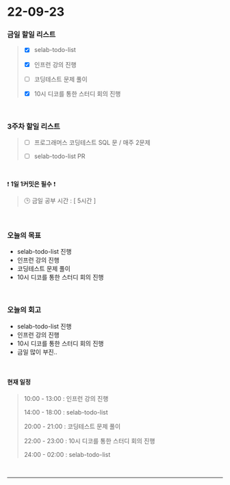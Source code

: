 # 22-09-23

### 금일 할일 리스트
> - [x]  selab-todo-list
>
> - [x]  인프런 강의 진행
>
> - [ ]  코딩테스트 문제 풀이
>
> - [x]  10시 디코를 통한 스터디 회의 진행

<br/>

### 3주차 할일 리스트  

> - [ ]  프로그래머스 코딩테스트 SQL 문 / 매주 2문제  
>
> - [ ]  selab-todo-list PR

<br/>

❗ **1일 1커밋은 필수** ❗
> 🕒 금일 공부 시간 :  [ 5시간 ]    
  
<br/>

### 오늘의 목표
- selab-todo-list 진행
- 인프런 강의 진행
- 코딩테스트 문제 풀이
- 10시 디코를 통한 스터디 회의 진행

<br>

### 오늘의 회고
- selab-todo-list 진행
- 인프런 강의 진행
- 10시 디코를 통한 스터디 회의 진행
- 금일 많이 부진..

<br>

#### 현재 일정  
> 10:00 - 13:00 : 인프런 강의 진행
>
> 14:00 - 18:00 : selab-todo-list
>
> 20:00 - 21:00 : 코딩테스트 문제 풀이
>
> 22:00 - 23:00 : 10시 디코를 통한 스터디 회의 진행
>
> 24:00 - 02:00 : selab-todo-list

<br/>

------------  